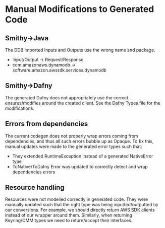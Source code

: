 # Manual Modifications to Generated Code

## Smithy->Java

The DDB imported Inputs and Outputs use the wrong name and package.
- Input/Output -> Request/Response
- com.amazonaws.dynamodb -> software.amazon.awssdk.services.dynamodb

## Smithy->Dafny

The generated Dafny does not appropriately use the correct ensures/modifies around the created client.
See the Dafny Types file for the modifications.


## Errors from dependencies

The current codegen does not properly wrap errors coming from dependencies,
and thus all such errors bubble up as Opaque.
To fix this, manual updates were made to the generated error types such that:
- They extended RuntimeException instead of a generated NativeError type
- ToNative/ToDafny Error was updated to correctly detect and wrap dependencies
  errors

## Resource handling

Resources were not modelled correctly in generated code. They were manually updated
such that the right type was being inputted/outputted by our conversions.
For example, we should directly return AWS SDK clients instead of our wrapper around them.
Similarly, when returning Keyring/CMM types we need to return/accept their interfaces.
